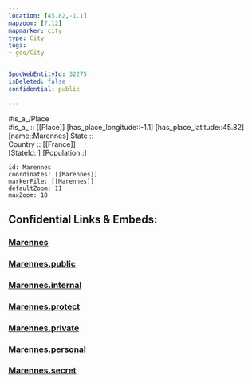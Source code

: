 ```yaml
---
location: [45.82,-1.1] 
mapzoom: [7,12] 
mapmarker: city 
type: City
tags:
- geo/City


SpocWebEntityId: 32275
isDeleted: false
confidential: public

---
```

#is_a_/Place  
#is_a_ :: [[Place]] 
[has_place_longitude::-1.1] 
[has_place_latitude::45.82] 
[name::Marennes] 
State ::  
Country :: [[France]]  
[StateId::] 
[Population::] 



```leaflet
id: Marennes
coordinates: [[Marennes]] 
markerFile: [[Marennes]] 
defaultZoom: 11 
maxZoom: 18
```


## Confidential Links & Embeds: 

### [Marennes](/_Standards/Earth/Continent/Europe/Europe~West/France/regions~France/Nouvelle-Aquitaine/departments~Aquitaine/Charente-Maritime/communes~Charente-Maritime/Rochefort/cities~Rochefort/Marennes.md) 

### [Marennes.public](/_public/Earth/Continent/Europe/Europe~West/France/regions~France/Nouvelle-Aquitaine/departments~Aquitaine/Charente-Maritime/communes~Charente-Maritime/Rochefort/cities~Rochefort/Marennes.public.md) 

### [Marennes.internal](/_internal/Earth/Continent/Europe/Europe~West/France/regions~France/Nouvelle-Aquitaine/departments~Aquitaine/Charente-Maritime/communes~Charente-Maritime/Rochefort/cities~Rochefort/Marennes.internal.md) 

### [Marennes.protect](/_protect/Earth/Continent/Europe/Europe~West/France/regions~France/Nouvelle-Aquitaine/departments~Aquitaine/Charente-Maritime/communes~Charente-Maritime/Rochefort/cities~Rochefort/Marennes.protect.md) 

### [Marennes.private](/_private/Earth/Continent/Europe/Europe~West/France/regions~France/Nouvelle-Aquitaine/departments~Aquitaine/Charente-Maritime/communes~Charente-Maritime/Rochefort/cities~Rochefort/Marennes.private.md) 

### [Marennes.personal](/_personal/Earth/Continent/Europe/Europe~West/France/regions~France/Nouvelle-Aquitaine/departments~Aquitaine/Charente-Maritime/communes~Charente-Maritime/Rochefort/cities~Rochefort/Marennes.personal.md) 

### [Marennes.secret](/_secret/Earth/Continent/Europe/Europe~West/France/regions~France/Nouvelle-Aquitaine/departments~Aquitaine/Charente-Maritime/communes~Charente-Maritime/Rochefort/cities~Rochefort/Marennes.secret.md)


